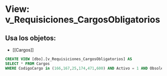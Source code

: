 # View: v_Requisiciones_CargosObligatorios

## Usa los objetos:
- [[Cargos]]

```sql
CREATE VIEW [dbo].[v_Requisiciones_CargosObligatorios] AS
SELECT * FROM Cargos 
WHERE CodigoCargo in (166,167,25,174,471,600) AND Activo = 1 AND Obsoleto = 0

```
